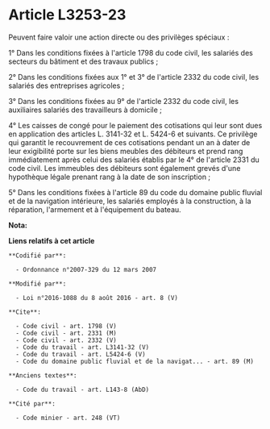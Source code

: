 # Article L3253-23

Peuvent faire valoir une action directe ou des privilèges spéciaux : 

1° Dans les conditions fixées à l'article 1798 du code civil, les salariés des secteurs du bâtiment et des travaux publics ; 

2° Dans les conditions fixées aux 1° et 3° de l'article 2332 du code civil, les salariés des entreprises agricoles ; 

3° Dans les conditions fixées au 9° de l'article 2332 du code civil, les auxiliaires salariés des travailleurs à domicile ; 

4° Les caisses de congé pour le paiement des cotisations qui leur sont dues en application des articles L. 3141-32 et L.
5424-6 et suivants. Ce privilège qui garantit le recouvrement de ces cotisations pendant un an à dater de leur exigibilité
porte sur les biens meubles des débiteurs et prend rang immédiatement après celui des salariés établis par le 4° de l'article
2331 du code civil. Les immeubles des débiteurs sont également grevés d'une hypothèque légale prenant rang à la date de son
inscription ; 

5° Dans les conditions fixées à l'article 89 du code du domaine public fluvial et de la navigation intérieure, les salariés
employés à la construction, à la réparation, l'armement et à l'équipement du bateau.

**Nota:**



**Liens relatifs à cet article**

	**Codifié par**:

	  - Ordonnance n°2007-329 du 12 mars 2007

	**Modifié par**:

	  - Loi n°2016-1088 du 8 août 2016 - art. 8 (V)

	**Cite**:

	  - Code civil - art. 1798 (V)
	  - Code civil - art. 2331 (M)
	  - Code civil - art. 2332 (V)
	  - Code du travail - art. L3141-32 (V)
	  - Code du travail - art. L5424-6 (V)
	  - Code du domaine public fluvial et de la navigat... - art. 89 (M)

	**Anciens textes**:

	  - Code du travail - art. L143-8 (AbD)

	**Cité par**:

	  - Code minier - art. 248 (VT)
